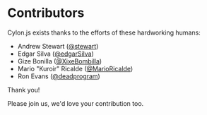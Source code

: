 # Contributors

Cylon.js exists thanks to the efforts of these hardworking humans:

- Andrew Stewart ([@stewart](https://github.com/stewart))
- Edgar Silva ([@edgarSilva](https://github.com/edgarSilva))
- Gize Bonilla ([@XixeBombilla](https://github.com/XixeBombilla))
- Mario "Kuroir" Ricalde ([@MarioRicalde](https://github.com/MarioRicalde))
- Ron Evans ([@deadprogram](https://github.com/deadprogram))

Thank you!

Please join us, we'd love your contribution too.
